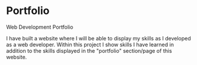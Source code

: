 # Portfolio
Web Development Portfolio

  I have built a website where I will be able to display my skills as I developed as a web developer.
Within this project I show skills I have learned in addition to the skills displayed in the "portfolio" 
section/page of this website.
